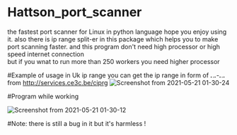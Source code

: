 # Hattson_port_scanner
the fastest port scanner for Linux in python language hope you enjoy using it.
also there is ip range split-er in this package which helps you to make port scanning faster.
and this program don't need high processor or high speed internet connection  
but if you wnat to run more than 250 workers you need higher processor 

#Example of usage in Uk ip range you can get the ip range in form of ***.***.***.***-***.***.***.*** from http://services.ce3c.be/ciprg
![Screenshot from 2021-05-21 01-30-24](https://user-images.githubusercontent.com/74374146/119048596-b113c400-b9d4-11eb-85c7-9684c40fe105.png)


#Program while working 

![Screenshot from 2021-05-21 01-30-12](https://user-images.githubusercontent.com/74374146/119048558-a2c5a800-b9d4-11eb-91ea-ddb7e6b99306.png)

#Note: there is still a bug in it but it's harmless !
